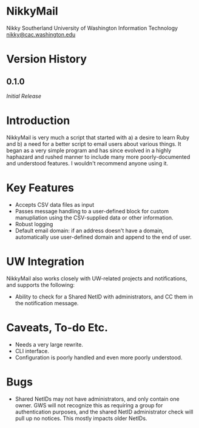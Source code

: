 # NikkyMail

Nikky Southerland
University of Washington Information Technology
nikky@cac.washington.edu

# Version History

## 0.1.0

*Initial Release*

# Introduction

NikkyMail is very much a script that started with a) a desire to learn Ruby and b) a need for a better script to email users about various things. It began as a very simple program and has since evolved in a highly haphazard and rushed manner to include many more poorly-documented and understood features. I wouldn't recommend anyone using it.

# Key Features

* Accepts CSV data files as input
* Passes message handling to a user-defined block for custom manupliation using the CSV-supplied data or other information.
* Robust logging
* Default email domain: if an address doesn't have a domain, automatically use user-defined domain and append to the end of user.

# UW Integration

NikkyMail also works closely with UW-related projects and notifications, and supports the following:

* Ability to check for a Shared NetID with administrators, and CC them in the notification message.

# Caveats, To-do Etc.

* Needs a very large rewrite.
* CLI interface.
* Configuration is poorly handled and even more poorly understood.

# Bugs

* Shared NetIDs may not have administrators, and only contain one owner. GWS will not recognize this as requiring a group for authentication purposes, and the shared NetID administrator check will pull up no notices. This mostly impacts older NetIDs.
